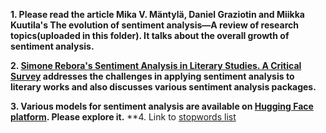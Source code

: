 **1. Please read the article Mika V. Mäntylä, Daniel Graziotin and Miikka Kuutila's The evolution of sentiment analysis—A review of research topics(uploaded in this folder). It talks about the overall growth of sentiment analysis.**

**2. [Simone Rebora's Sentiment Analysis in Literary Studies. A Critical Survey](https://www.digitalhumanities.org/dhq/vol/17/2/000691/000691.html) addresses the challenges in applying sentiment analysis to literary works and also discusses various sentiment analysis packages.**

**3. Various models for sentiment analysis are available on [Hugging Face platform](https://huggingface.co/datasets?sort=trending&search=sentiment). Please explore it.** 
**4. Link to [stopwords list](https://gist.github.com/sebleier/554280)
